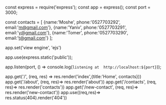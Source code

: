 const express = require('express');
const app = express();
const port = 3000;

const contacts = [
    {name:'Moshe', phone:'0527703292', email:'m@gmail.com'},
    {name:'Yaniv', phone:'0527703291', email:'y@gmail.com'},
    {name:'Tomer', phone:'0527703290', email:'t@gmail.com'} 
];
   

app.set('view engine', 'ejs')

app.use(express.static('public'));

app.listen(port, () => console.log(`listening at  http://localhost:${port}`));


app.get('/', (req, res) => res.render('index',{title:'Home', contacts}))
app.get('/about', (req, res)=> res.render('about'))
app.get('/contacts', (req, res)=> res.render('contacts'))
app.get('/new-contact', (req, res)=> res.render('new-contact'))
app.use((req,res)=> res.status(404).render('404'))

